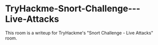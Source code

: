 # TryHackme-Snort-Challenge---Live-Attacks

This room is a writeup for TryHackme's "Snort Challenge - Live Attacks" room.
<!-- <code>python text</code> 
